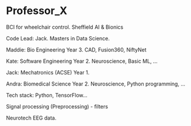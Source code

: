 # Professor_X
BCI for wheelchair control. Sheffield AI &amp; Bionics

Code Lead: Jack. Masters in Data Science.

Maddie: Bio Engineering Year 3. CAD, Fusion360, NiftyNet

Kate: Software Engineering Year 2. Neuroscience, Basic ML, ...

Jack: Mechatronics (ACSE) Year 1. 

Andra: Biomedical Science Year 2. Neuroscience, Python programming, ...

Tech stack: Python, TensorFlow...


Signal processing
(Preprocessing) - filters

Neurotech EEG data.

